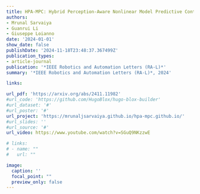 ```yaml
---
title: HPA-MPC: Hybrid Perception-Aware Nonlinear Model Predictive Control for Quadrotors with Suspended Loads
authors:
- Mrunal Sarvaiya
- Guanrui Li
- Giuseppe Loianno
date: '2024-01-01'
show_date: false
publishDate: '2024-11-18T23:48:37.367499Z'
publication_types:
- article-journal
publication: '*IEEE Robotics and Automation Letters (RA-L)*'
summary: '*IEEE Robotics and Automation Letters (RA-L)*, 2024'

links:

url_pdf: 'https://arxiv.org/abs/2411.11982'
#url_code: 'https://github.com/HugoBlox/hugo-blox-builder'
#url_dataset: '#'
#url_poster: '#'
url_project: 'https://mrunaljsarvaiya.github.io/hpa-mpc.github.io/'
#url_slides: ''
#url_source: '#'
url_video: https://www.youtube.com/watch?v=SGuQ9NKzzwE

# links:
# - name: ""
#   url: ""

image:
  caption: ''
  focal_point: ""
  preview_only: false
---
```

